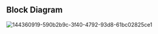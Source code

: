 
## Block Diagram

![144360919-590b2b9c-3f40-4792-93d8-61bc02825ce1](https://user-images.githubusercontent.com/46382398/154858905-d36c0634-9f75-4e30-b0d5-88b9b75ca3d3.png)

